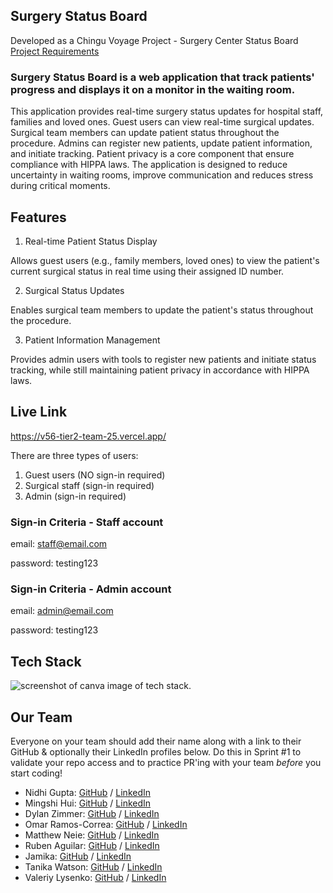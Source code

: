 ## Surgery Status Board
Developed as a Chingu Voyage Project - Surgery Center Status Board [Project Requirements](https://github.com/chingu-voyages/voyage-project-surgerystatus)

### Surgery Status Board is a web application that track patients' progress and displays it on a monitor in the waiting room.

This application provides real-time surgery status updates for hospital staff, families and loved ones. Guest users can view real-time surgical updates. Surgical team members can update patient status throughout the procedure. Admins can register new patients, update patient information, and initiate tracking. Patient privacy is a core component that ensure compliance with HIPPA laws. The application is designed to reduce uncertainty in waiting rooms, improve communication and reduces stress during critical moments.


## Features

1. Real-time Patient Status Display

Allows guest users (e.g., family members, loved ones) to view the patient's current surgical status in real time using their assigned ID number.

2. Surgical Status Updates

Enables surgical team members to update the patient's status throughout the procedure.

3. Patient Information Management

Provides admin users with tools to register new patients and initiate status tracking, while still maintaining patient privacy in accordance with HIPPA laws.

## Live Link
https://v56-tier2-team-25.vercel.app/

There are three types of users:

1. Guest users (NO sign-in required)
2. Surgical staff (sign-in required)
3. Admin (sign-in required)

### Sign-in Criteria - Staff account
email: staff@email.com

password: testing123

### Sign-in Criteria - Admin account
email: admin@email.com

password: testing123

## Tech Stack
![screenshot of canva image of tech stack.](https://www.canva.com/design/DAGwV8egnXM/tjrS1k_3THEohsMCeMl19w/view?utm_content=DAGwV8egnXM&utm_campaign=designshare&utm_medium=link2&utm_source=uniquelinks&utlId=hdd89f5cbcc)



## Our Team

Everyone on your team should add their name along with a link to their GitHub
& optionally their LinkedIn profiles below. Do this in Sprint #1 to validate
your repo access and to practice PR'ing with your team *before* you start
coding!

- Nidhi Gupta: [GitHub](https://github.com/Nidh12) / [LinkedIn](https://linkedin.com/in/nidhi-gupta-46423b24/)
- Mingshi Hui: [GitHub](https://github.com/mingshi0821) / [LinkedIn](https://www.linkedin.com/in/mingshi-hui/)
- Dylan Zimmer: [GitHub](https://github.com/DylanZimmer) / [LinkedIn](https://www.linkedin.com/in/dylanzimmereads/)
- Omar Ramos-Correa: [GitHub](https://github.com/oramos-correa) / [LinkedIn](https://www.linkedin.com/in/omar-ramos-correa-80a852229)
- Matthew Neie: [GitHub](https://github.com/MatthewNeie) / [LinkedIn](https://linkedin.com/in/matthew-neie)
- Ruben Aguilar: [GitHub](https://github.com/rubenaguilardev) / [LinkedIn](https://www.linkedin.com/in/rubenaguilar-/)
- Jamika: [GitHub](https://github.com/msjaydee) / [LinkedIn](https://linkedin.com/in/jamika-arnwine/)
- Tanika Watson: [GitHub](https://github.com/twatson07017) / [LinkedIn](https://www.linkedin.com/in/tanika-watson/)
- Valeriy Lysenko: [GitHub](https://github.com/Valeriusdev) / [LinkedIn](https://www.linkedin.com/in/valeriylysenko/)
